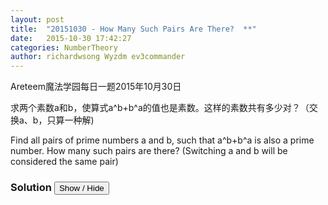 ```yaml
---
layout: post
title:  "20151030 - How Many Such Pairs Are There?  **"
date:   2015-10-30 17:42:27
categories: NumberTheory
author: richardwsong Wyzdm ev3commander
---
```

Areteem魔法学园每日一题2015年10月30日
<br>

<problem>
<p>	

求两个素数a和b，使算式a^b+b^a的值也是素数。这样的素数共有多少对？（交换a、b，只算一种解)

</P>
<p>

Find all pairs of prime numbers a and b, such that a^b+b^a is also a prime number. How many such pairs are there? (Switching a and b will be considered the same pair)
</p>

</problem>



### Solution <button>Show / Hide</button>


<solution>

</solution>
